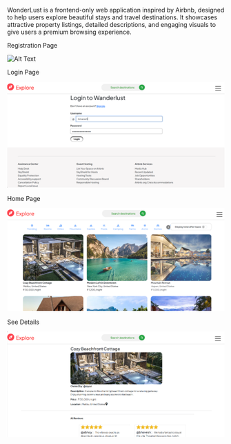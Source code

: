 WonderLust is a frontend-only web application inspired by Airbnb, designed to help users explore beautiful stays and travel destinations.
It showcases attractive property listings, detailed descriptions, and engaging visuals to give users a premium browsing experience.



Registration Page 

![Alt Text](https://github.com/AmareshMaurya/WonderLust-Airbnb-/tree/main/ScreenShot)




Login Page 

![Alt Text](https://github.com/AmareshMaurya/WonderLust-Airbnb-/blob/1c1ea262663bf6b052944ad815fb82e4d78fd44d/ScreenShot/Login%20Page.png)


Home Page 

![Alt Text](https://github.com/AmareshMaurya/WonderLust-Airbnb-/blob/1c1ea262663bf6b052944ad815fb82e4d78fd44d/ScreenShot/Home%20Page.png)


See Details


![Alt Text](https://github.com/AmareshMaurya/WonderLust-Airbnb-/blob/1c1ea262663bf6b052944ad815fb82e4d78fd44d/ScreenShot/See%20Details.png)
